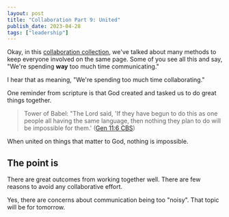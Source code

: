 ```yaml
---
layout: post
title: "Collaboration Part 9: United"
publish_date: 2023-04-28
tags: ["leadership"]
---
```


Okay, in this [collaboration collection](/collaborative-superpowers), we've talked about many methods to keep everyone involved on the same page. Some of you see all this and say, "We're spending **way** too much time communicating."

I hear that as meaning, "We're spending too much time collaborating."

One reminder from scripture is that God created and tasked us to do great things together.

> Tower of Babel: "The Lord said, 'If they have begun to do this as one people all having the same language, then nothing they plan to do will be impossible for them.' ([Gen 11:6 CBS](https://read.lfwy.to/&7VbrRw))

When united on things that matter to God, nothing is impossible.

## The point is

There are great outcomes from working together well. There are few reasons to avoid any collaborative effort.

Yes, there are concerns about communication being too "noisy". That topic will be for tomorrow.
